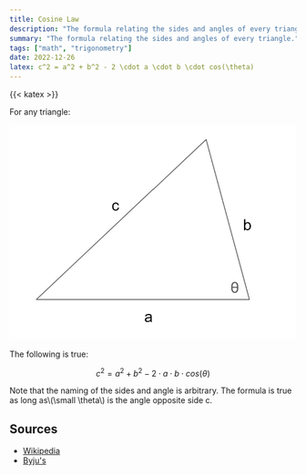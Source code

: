 ```yaml
---
title: Cosine Law
description: "The formula relating the sides and angles of every triangle."
summary: "The formula relating the sides and angles of every triangle."
tags: ["math", "trigonometry"]
date: 2022-12-26
latex: c^2 = a^2 + b^2 - 2 \cdot a \cdot b \cdot cos(\theta)
---
```


{{< katex >}}

For any triangle:

![diagram](cosine-law.png)

The following is true:

$$ c^2 = a^2 + b^2 - 2 \cdot a \cdot b \cdot cos(\theta) $$

Note that the naming of the sides and angle is arbitrary. The formula is true as long as\\(\small \theta\\) is the angle opposite side c.

## Sources
- [Wikipedia](https://en.wikipedia.org/wiki/Law_of_cosines)
- [Byju's](https://byjus.com/maths/law-of-cosines/)
